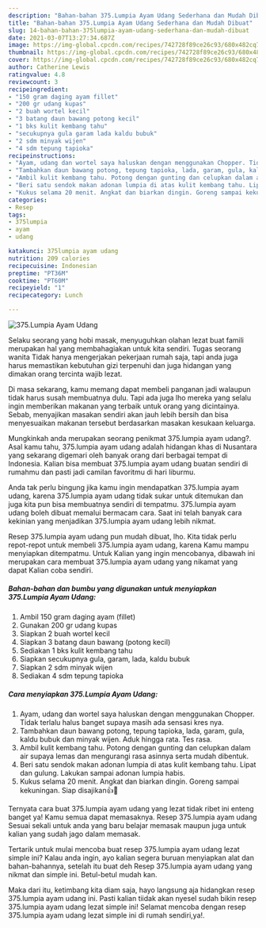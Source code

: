 ```yaml
---
description: "Bahan-bahan 375.Lumpia Ayam Udang Sederhana dan Mudah Dibuat"
title: "Bahan-bahan 375.Lumpia Ayam Udang Sederhana dan Mudah Dibuat"
slug: 14-bahan-bahan-375lumpia-ayam-udang-sederhana-dan-mudah-dibuat
date: 2021-03-07T13:27:34.687Z
image: https://img-global.cpcdn.com/recipes/742728f89ce26c93/680x482cq70/375lumpia-ayam-udang-foto-resep-utama.jpg
thumbnail: https://img-global.cpcdn.com/recipes/742728f89ce26c93/680x482cq70/375lumpia-ayam-udang-foto-resep-utama.jpg
cover: https://img-global.cpcdn.com/recipes/742728f89ce26c93/680x482cq70/375lumpia-ayam-udang-foto-resep-utama.jpg
author: Catherine Lewis
ratingvalue: 4.8
reviewcount: 3
recipeingredient:
- "150 gram daging ayam fillet"
- "200 gr udang kupas"
- "2 buah wortel kecil"
- "3 batang daun bawang potong kecil"
- "1 bks kulit kembang tahu"
- "secukupnya gula garam lada kaldu bubuk"
- "2 sdm minyak wijen"
- "4 sdm tepung tapioka"
recipeinstructions:
- "Ayam, udang dan wortel saya haluskan dengan menggunakan Chopper. Tidak terlalu halus banget supaya masih ada sensasi kres nya."
- "Tambahkan daun bawang potong, tepung tapioka, lada, garam, gula, kaldu bubuk dan minyak wijen. Aduk hingga rata. Tes rasa."
- "Ambil kulit kembang tahu. Potong dengan gunting dan celupkan dalam air supaya lemas dan mengurangi rasa asinnya serta mudah dibentuk."
- "Beri satu sendok makan adonan lumpia di atas kulit kembang tahu. Lipat dan gulung. Lakukan sampai adonan lumpia habis."
- "Kukus selama 20 menit. Angkat dan biarkan dingin. Goreng sampai kekuningan. Siap disajikan👍🙏"
categories:
- Resep
tags:
- 375lumpia
- ayam
- udang

katakunci: 375lumpia ayam udang 
nutrition: 209 calories
recipecuisine: Indonesian
preptime: "PT36M"
cooktime: "PT60M"
recipeyield: "1"
recipecategory: Lunch

---
```



![375.Lumpia Ayam Udang](https://img-global.cpcdn.com/recipes/742728f89ce26c93/680x482cq70/375lumpia-ayam-udang-foto-resep-utama.jpg)

Selaku seorang yang hobi masak, menyuguhkan olahan lezat buat famili merupakan hal yang membahagiakan untuk kita sendiri. Tugas seorang  wanita Tidak hanya mengerjakan pekerjaan rumah saja, tapi anda juga harus memastikan kebutuhan gizi terpenuhi dan juga hidangan yang dimakan orang tercinta wajib lezat.

Di masa  sekarang, kamu memang dapat membeli panganan jadi walaupun tidak harus susah membuatnya dulu. Tapi ada juga lho mereka yang selalu ingin memberikan makanan yang terbaik untuk orang yang dicintainya. Sebab, menyajikan masakan sendiri akan jauh lebih bersih dan bisa menyesuaikan makanan tersebut berdasarkan masakan kesukaan keluarga. 



Mungkinkah anda merupakan seorang penikmat 375.lumpia ayam udang?. Asal kamu tahu, 375.lumpia ayam udang adalah hidangan khas di Nusantara yang sekarang digemari oleh banyak orang dari berbagai tempat di Indonesia. Kalian bisa membuat 375.lumpia ayam udang buatan sendiri di rumahmu dan pasti jadi camilan favoritmu di hari liburmu.

Anda tak perlu bingung jika kamu ingin mendapatkan 375.lumpia ayam udang, karena 375.lumpia ayam udang tidak sukar untuk ditemukan dan juga kita pun bisa membuatnya sendiri di tempatmu. 375.lumpia ayam udang boleh dibuat memalui bermacam cara. Saat ini telah banyak cara kekinian yang menjadikan 375.lumpia ayam udang lebih nikmat.

Resep 375.lumpia ayam udang pun mudah dibuat, lho. Kita tidak perlu repot-repot untuk membeli 375.lumpia ayam udang, karena Kamu mampu menyiapkan ditempatmu. Untuk Kalian yang ingin mencobanya, dibawah ini merupakan cara membuat 375.lumpia ayam udang yang nikamat yang dapat Kalian coba sendiri.

<!--inarticleads1-->

##### Bahan-bahan dan bumbu yang digunakan untuk menyiapkan 375.Lumpia Ayam Udang:

1. Ambil 150 gram daging ayam (fillet)
1. Gunakan 200 gr udang kupas
1. Siapkan 2 buah wortel kecil
1. Siapkan 3 batang daun bawang (potong kecil)
1. Sediakan 1 bks kulit kembang tahu
1. Siapkan secukupnya gula, garam, lada, kaldu bubuk
1. Siapkan 2 sdm minyak wijen
1. Sediakan 4 sdm tepung tapioka




<!--inarticleads2-->

##### Cara menyiapkan 375.Lumpia Ayam Udang:

1. Ayam, udang dan wortel saya haluskan dengan menggunakan Chopper. Tidak terlalu halus banget supaya masih ada sensasi kres nya.
1. Tambahkan daun bawang potong, tepung tapioka, lada, garam, gula, kaldu bubuk dan minyak wijen. Aduk hingga rata. Tes rasa.
1. Ambil kulit kembang tahu. Potong dengan gunting dan celupkan dalam air supaya lemas dan mengurangi rasa asinnya serta mudah dibentuk.
1. Beri satu sendok makan adonan lumpia di atas kulit kembang tahu. Lipat dan gulung. Lakukan sampai adonan lumpia habis.
1. Kukus selama 20 menit. Angkat dan biarkan dingin. Goreng sampai kekuningan. Siap disajikan👍🙏




Ternyata cara buat 375.lumpia ayam udang yang lezat tidak ribet ini enteng banget ya! Kamu semua dapat memasaknya. Resep 375.lumpia ayam udang Sesuai sekali untuk anda yang baru belajar memasak maupun juga untuk kalian yang sudah jago dalam memasak.

Tertarik untuk mulai mencoba buat resep 375.lumpia ayam udang lezat simple ini? Kalau anda ingin, ayo kalian segera buruan menyiapkan alat dan bahan-bahannya, setelah itu buat deh Resep 375.lumpia ayam udang yang nikmat dan simple ini. Betul-betul mudah kan. 

Maka dari itu, ketimbang kita diam saja, hayo langsung aja hidangkan resep 375.lumpia ayam udang ini. Pasti kalian tiidak akan nyesel sudah bikin resep 375.lumpia ayam udang lezat simple ini! Selamat mencoba dengan resep 375.lumpia ayam udang lezat simple ini di rumah sendiri,ya!.

